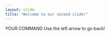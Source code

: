 ```yaml
---
layout: slide
title: "Welcome to our second slide!"
---
```

YOUR COMMAND
Use the left arrow to go back!
